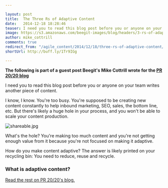 ```yaml
---

layout: post
title:  The Three Rs of Adaptive Content 
date:   2014-12-18 18:28:46
teaser: I need you to read this blog post before you or anyone on your team writes another piece of content
image: https://s3.amazonaws.com/beegit-images/blog/headers/3-rs-of-adaptive-content.jpg
author: mike_cottrill
comments: true
redirect_from: "/agile_content/2014/12/18/three-rs-of-adaptive-content/"
shortUrl: http://buff.ly/1Tr9IGg

---
```


**The following is part of a guest post Beegit's Mike Cottrill wrote for the <a href="http://www.pr2020.com/blog/the-3-rs-of-adaptive-content-creation?utm_content=10640996&utm_medium=social&utm_source=twitter" target="_blank">PR 20/20 blog</a>**

I need you to read this blog post before you or anyone on your team writes another piece of content.

I know, I know. You're too busy. You're supposed to be creating new content constantly to help inbound marketing, SEO, sales, the bottom line, etc. But there's likely a huge hole in your process, and you won't be able to scale your content production.

![shareable.jpg](https://ucarecdn.com/1da7266d-1681-46ac-838b-7dfece202be7/)

What's the hole? You're making too much content and you're not getting enough value from it because you're not focused on making it adaptive.

How do you make content adaptive? The answer is likely printed on your recycling bin: You need to reduce, reuse and recycle.

### What is adaptive content?

<a href="http://www.pr2020.com/blog/the-3-rs-of-adaptive-content-creation?utm_content=10640996&utm_medium=social&utm_source=twitter" target="_blank">Read the rest on PR 20/20's blog.</a>
